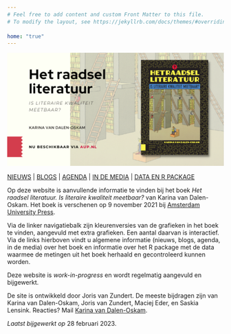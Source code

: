 ```yaml
---
# Feel free to add content and custom Front Matter to this file.
# To modify the layout, see https://jekyllrb.com/docs/themes/#overriding-theme-defaults

home: "true"
---
```

![1_1_1_Omslag_promo 1.1.1](public/1_1_1_Omslag_promo.png)

[NIEUWS](02_03_nieuws.html) | [BLOGS](02_04_blogs.html) | [AGENDA](02_05_agenda.html) | [IN DE MEDIA](02_06_in_de_media.html) | [DATA EN R PACKAGE](02_07_data_en_R_package.html)

Op deze website is aanvullende informatie te vinden bij het boek *Het raadsel literatuur. Is literaire kwaliteit meetbaar?* van Karina van Dalen-Oskam. Het boek is verschenen op 9 november 2021 bij [Amsterdam University Press](https://www.walburgpers.nl/nl/book/9789463724975/het-raadsel-literatuur?redirect=aup).

Via de linker navigatiebalk zijn kleurenversies van de grafieken in het boek te vinden, aangevuld met extra grafieken. Een aantal daarvan is interactief. Via de links hierboven vindt u algemene informatie (nieuws, blogs, agenda, in de media) over het boek en informatie over het R package met de data waarmee de metingen uit het boek herhaald en gecontroleerd kunnen worden.

Deze website is *work-in-progress* en wordt regelmatig aangevuld en bijgewerkt.

De site is ontwikkeld door Joris van Zundert. De meeste bijdragen zijn van Karina van Dalen-Oskam, Joris van Zundert, Maciej Eder, en Saskia Lensink. Reacties? Mail [Karina van Dalen-Oskam](https://www.huygens.knaw.nl/medewerkers/karina-van-dalen-oskam/).

*Laatst bijgewerkt op* 28 februari 2023.
